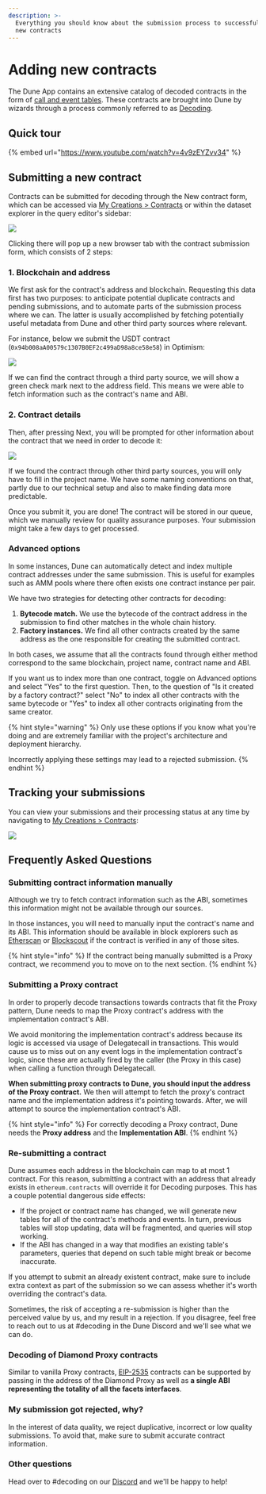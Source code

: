 ```yaml
---
description: >-
  Everything you should know about the submission process to successfully decode
  new contracts
---
```


# Adding new contracts

The Dune App contains an extensive catalog of decoded contracts in the form of [call and event tables](../data-tables/evm-blockchains/decoded-data/#decoded-smart-contract-data). These contracts are brought into Dune by wizards through a process commonly referred to as [Decoding](../data-tables/evm-blockchains/decoded-data/).

## Quick tour

{% embed url="https://www.youtube.com/watch?v=4v9zEYZvv34" %}

## Submitting a new contract

Contracts can be submitted for decoding through the New contract form, which can be accessed via [My Creations > Contracts](https://dune.xyz/browse/contracts/authored) or within the dataset explorer in the query editor's sidebar:

![](<../.gitbook/assets/Screen Shot 2022-01-03 at 15.46.22 (1).png>)

Clicking there will pop up a new browser tab with the contract submission form, which consists of 2 steps:

### 1. Blockchain and address

We first ask for the contract's address and blockchain. Requesting this data first has two purposes: to anticipate potential duplicate contracts and pending submissions, and to automate parts of the submission process where we can. The latter is usually accomplished by fetching potentially useful metadata from Dune and other third party sources where relevant.

For instance, below we submit the USDT contract (`0x94b008aA00579c1307B0EF2c499aD98a8ce58e58`) in Optimism:

![](<../.gitbook/assets/Screen Shot 2022-01-03 at 16.02.19.png>)

If we can find the contract through a third party source, we will show a green check mark next to the address field. This means we were able to fetch information such as the contract's name and ABI.

### 2. Contract details

Then, after pressing Next, you will be prompted for other information about the contract that we need in order to decode it:

![](<../.gitbook/assets/Screen Shot 2022-01-03 at 16.05.07.png>)

If we found the contract through other third party sources, you will only have to fill in the project name. We have some naming conventions on that, partly due to our technical setup and also to make finding data more predictable.

Once you submit it, you are done! The contract will be stored in our queue, which we manually review for quality assurance purposes. Your submission might take a few days to get processed.

### Advanced options

In some instances, Dune can automatically detect and index multiple contract addresses under the same submission. This is useful for examples such as AMM pools where there often exists one contract instance per pair.

We have two strategies for detecting other contracts for decoding:

1. **Bytecode match.** We use the bytecode of the contract address in the submission to find other matches in the whole chain history.
2. **Factory instances.** We find all other contracts created by the same address as the one responsible for creating the submitted contract.

In both cases, we assume that all the contracts found through either method correspond to the same blockchain, project name, contract name and ABI.

If you want us to index more than one contract, toggle on Advanced options and select "Yes" to the first question. Then, to the question of "Is it created by a factory contract?" select "No" to index all other contracts with the same bytecode or "Yes" to index all other contracts originating from the same creator.

{% hint style="warning" %}
Only use these options if you know what you're doing and are extremely familiar with the project's architecture and deployment hierarchy.

Incorrectly applying these settings may lead to a rejected submission.
{% endhint %}

## Tracking your submissions

You can view your submissions and their processing status at any time by navigating to [My Creations > Contracts](https://dune.xyz/browse/contracts/authored):

![](<../.gitbook/assets/Screen Shot 2022-01-03 at 14.43.07.png>)

## Frequently Asked Questions

### Submitting contract information manually

Although we try to fetch contract information such as the ABI, sometimes this information might not be available through our sources.

In those instances, you will need to manually input the contract's name and its ABI. This information should be available in block explorers such as [Etherscan](http://etherscan.io/) or [Blockscout](https://blockscout.com/) if the contract is verified in any of those sites.

{% hint style="info" %}
If the contract being manually submitted is a Proxy contract, we recommend you to move on to the next section.
{% endhint %}

### Submitting a Proxy contract

In order to properly decode transactions towards contracts that fit the Proxy pattern, Dune needs to map the Proxy contract's address with the implementation contract's ABI.

We avoid monitoring the implementation contract's address because its logic is accessed via usage of Delegatecall in transactions. This would cause us to miss out on any event logs in the implementation contract's logic, since these are actually fired by the caller (the Proxy in this case) when calling a function through Delegatecall.

**When submitting proxy contracts to Dune, you should input the address of the Proxy contract.** We then will attempt to fetch the proxy's contract name and the implementation address it's pointing towards. After, we will attempt to source the implementation contract's ABI.

{% hint style="info" %}
For correctly decoding a Proxy contract, Dune needs the **Proxy address** and the **Implementation ABI**.
{% endhint %}

### Re-submitting a contract

Dune assumes each address in the blockchain can map to at most 1 contract. For this reason, submitting a contract with an address that already exists in `ethereum.contracts` will override it for Decoding purposes. This has a couple potential dangerous side effects:

* If the project or contract name has changed, we will generate new tables for all of the contract's methods and events. In turn, previous tables will stop updating, data will be fragmented, and queries will stop working.
* If the ABI has changed in a way that modifies an existing table's parameters, queries that depend on such table might break or become inaccurate.

If you attempt to submit an already existent contract, make sure to include extra context as part of the submission so we can assess whether it's worth overriding the contract's data.

Sometimes, the risk of accepting a re-submission is higher than the perceived value by us, and my result in a rejection. If you disagree, feel free to reach out to us at #decoding in the Dune Discord and we'll see what we can do.

### Decoding of Diamond Proxy contracts

Similar to vanilla Proxy contracts, [EIP-2535](https://eips.ethereum.org/EIPS/eip-2535) contracts can be supported by passing in the address of the Diamond Proxy as well as **a single ABI representing the totality of all the facets interfaces**.

### My submission got rejected, why?

In the interest of data quality, we reject duplicative, incorrect or low quality submissions. To avoid that, make sure to submit accurate contract information.

### Other questions

Head over to #decoding on our [Discord](https://discord.gg/ErrzwBz) and we'll be happy to help!
